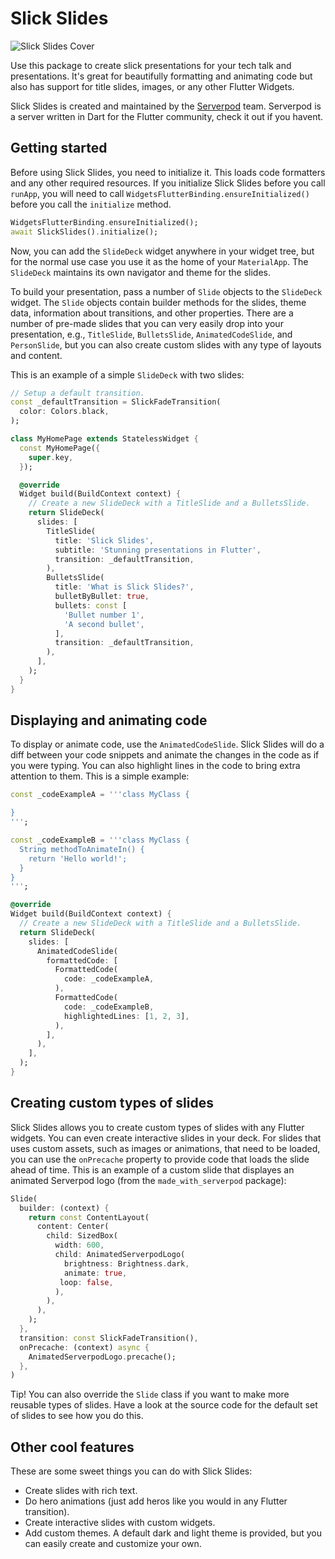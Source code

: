 # Slick Slides

![Slick Slides Cover](https://raw.githubusercontent.com/serverpod/slick_slides/main/slick_slides/misc/cover.jpg)

Use this package to create slick presentations for your tech talk and presentations. It's great for beautifully formatting and animating code but also has support for title slides, images, or any other Flutter Widgets.

Slick Slides is created and maintained by the [Serverpod](https://serverpod.dev) team. Serverpod is a server written in Dart for the Flutter community, check it out if you havent.

## Getting started
Before using Slick Slides, you need to initialize it. This loads code formatters and any other required resources. If you initialize Slick Slides before you call `runApp`, you will need to call `WidgetsFlutterBinding.ensureInitialized()` before you call the `initialize` method.

```dart
WidgetsFlutterBinding.ensureInitialized();
await SlickSlides().initialize();
```

Now, you can add the `SlideDeck` widget anywhere in your widget tree, but for the normal use case you use it as the home of your `MaterialApp`. The `SlideDeck` maintains its own navigator and theme for the slides.

To build your presentation, pass a number of `Slide` objects to the `SlideDeck` widget. The `Slide` objects contain builder methods for the slides, theme data, information about transitions, and other properties. There are a number of pre-made slides that you can very easily drop into your presentation, e.g., `TitleSlide`, `BulletsSlide`, `AnimatedCodeSlide`, and `PersonSlide`, but you can also create custom slides with any type of layouts and content.

This is an example of a simple `SlideDeck` with two slides:

```dart
// Setup a default transition.
const _defaultTransition = SlickFadeTransition(
  color: Colors.black,
);

class MyHomePage extends StatelessWidget {
  const MyHomePage({
    super.key,
  });

  @override
  Widget build(BuildContext context) {
    // Create a new SlideDeck with a TitleSlide and a BulletsSlide.
    return SlideDeck(
      slides: [
        TitleSlide(
          title: 'Slick Slides',
          subtitle: 'Stunning presentations in Flutter',
          transition: _defaultTransition,
        ),
        BulletsSlide(
          title: 'What is Slick Slides?',
          bulletByBullet: true,
          bullets: const [
            'Bullet number 1',
            'A second bullet',
          ],
          transition: _defaultTransition,
        ),
      ],
    );
  }
}
```

## Displaying and animating code
To display or animate code, use the `AnimatedCodeSlide`. Slick Slides will do a diff between your code snippets and animate the changes in the code as if you were typing. You can also highlight lines in the code to bring extra attention to them. This is a simple example:

```dart
const _codeExampleA = '''class MyClass {

}
''';

const _codeExampleB = '''class MyClass {
  String methodToAnimateIn() {
    return 'Hello world!';
  }
}
''';

@override
Widget build(BuildContext context) {
  // Create a new SlideDeck with a TitleSlide and a BulletsSlide.
  return SlideDeck(
    slides: [
      AnimatedCodeSlide(
        formattedCode: [
          FormattedCode(
            code: _codeExampleA,
          ),
          FormattedCode(
            code: _codeExampleB,
            highlightedLines: [1, 2, 3],
          ),
        ],
      ),
    ],
  );
}
```

## Creating custom types of slides
Slick Slides allows you to create custom types of slides with any Flutter widgets. You can even create interactive slides in your deck. For slides that uses custom assets, such as images or animations, that need to be loaded, you can use the `onPrecache` property to provide code that loads the slide ahead of time. This is an example of a custom slide that displayes an animated Serverpod logo (from the `made_with_serverpod` package):

```dart
Slide(
  builder: (context) {
    return const ContentLayout(
      content: Center(
        child: SizedBox(
          width: 600,
          child: AnimatedServerpodLogo(
            brightness: Brightness.dark,
            animate: true,
           loop: false,
          ),
        ),
      ),
    );
  },
  transition: const SlickFadeTransition(),
  onPrecache: (context) async {
    AnimatedServerpodLogo.precache();
  },
)
```

Tip! You can also override the `Slide` class if you want to make more reusable types of slides. Have a look at the source code for the default set of slides to see how you do this.

## Other cool features
These are some sweet things you can do with Slick Slides:

- Create slides with rich text.
- Do hero animations (just add heros like you would in any Flutter transition).
- Create interactive slides with custom widgets.
- Add custom themes. A default dark and light theme is provided, but you can easily create and customize your own.